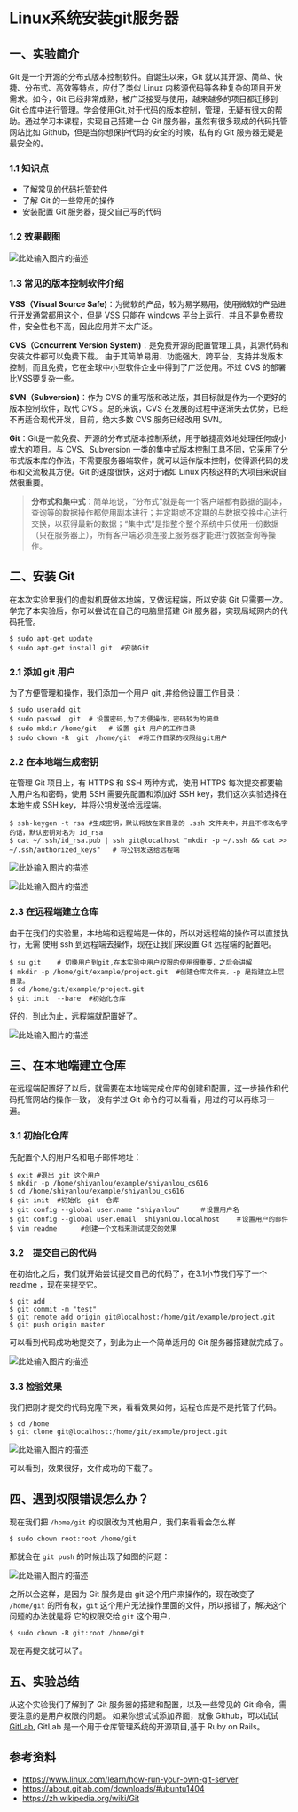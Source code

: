 # Linux系统安装git服务器

## 一、实验简介

Git 是一个开源的分布式版本控制软件。自诞生以来，Git 就以其开源、简单、快捷、分布式、高效等特点，应付了类似 Linux 内核源代码等各种复杂的项目开发需求。如今，Git 已经非常成熟，被广泛接受与使用，越来越多的项目都迁移到 Git 仓库中进行管理。学会使用Git,对于代码的版本控制，管理，无疑有很大的帮助。通过学习本课程，实现自己搭建一台 Git 服务器，虽然有很多现成的代码托管网站比如 Github，但是当你想保护代码的安全的时候，私有的 Git 服务器无疑是最安全的。

### 1.1 知识点

- 了解常见的代码托管软件
- 了解 Git 的一些常用的操作
- 安装配置 Git 服务器，提交自己写的代码

### 1.2 效果截图

![此处输入图片的描述](https://doc.shiyanlou.com/document-uid59274labid2058timestamp1471424136254.png/wm)

### 1.3 常见的版本控制软件介绍

**VSS（Visual Source Safe)**：为微软的产品，较为易学易用，使用微软的产品进行开发通常都用这个，但是 VSS 只能在 windows 平台上运行，并且不是免费软件，安全性也不高，因此应用并不太广泛。

**CVS（Concurrent Version System)**：是免费开源的配置管理工具，其源代码和安装文件都可以免费下载。
由于其简单易用、功能强大，跨平台，支持并发版本控制，而且免费，它在全球中小型软件企业中得到了广泛使用。不过 CVS 的部署比VSS要复杂一些。

**SVN（Subversion)**：作为 CVS 的重写版和改进版，其目标就是作为一个更好的版本控制软件，取代 CVS 。总的来说，CVS 在发展的过程中逐渐失去优势，已经不再适合现代开发，目前，绝大多数 CVS 服务已经改用 SVN。

**Git**：Git是一款免费、开源的分布式版本控制系统，用于敏捷高效地处理任何或小或大的项目。与 CVS、Subversion 一类的集中式版本控制工具不同，它采用了分布式版本库的作法，不需要服务器端软件，就可以运作版本控制，使得源代码的发布和交流极其方便。Git 的速度很快，这对于诸如 Linux 内核这样的大项目来说自然很重要。

> **分布式和集中式**：简单地说，“分布式”就是每一个客户端都有数据的副本，查询等的数据操作都使用副本进行；并定期或不定期的与数据交换中心进行交换，以获得最新的数据；“集中式”是指整个整个系统中只使用一份数据（只在服务器上），所有客户端必须连接上服务器才能进行数据查询等操作。

## 二、安装 Git

在本次实验里我们的虚拟机既做本地端，又做远程端，所以安装 Git 只需要一次。学完了本实验后，你可以尝试在自己的电脑里搭建 Git 服务器，实现局域网内的代码托管。　

```
$ sudo apt-get update
$ sudo apt-get install git  #安装Git
```

### 2.1 添加 git 用户

为了方便管理和操作，我们添加一个用户 git ,并给他设置工作目录：

```
$ sudo useradd git
$ sudo passwd  git  # 设置密码,为了方便操作，密码较为的简单
$ sudo mkdir /home/git   # 设置 git 用户的工作目录
$ sudo chown -R  git　/home/git  #将工作目录的权限给git用户
```

### 2.2 在本地端生成密钥

在管理 Git 项目上，有 HTTPS 和 SSH 两种方式，使用 HTTPS 每次提交都要输入用户名和密码，使用 SSH 需要先配置和添加好 SSH key，我们这次实验选择在本地生成 SSH key，并将公钥发送给远程端。

```
$ ssh-keygen -t rsa #生成密钥，默认将放在家目录的 .ssh 文件夹中，并且不修改名字的话，默认密钥对名为 id_rsa
$ cat ~/.ssh/id_rsa.pub | ssh git@localhost "mkdir -p ~/.ssh && cat >>  ~/.ssh/authorized_keys"   # 将公钥发送给远程端
```

![此处输入图片的描述](https://doc.shiyanlou.com/document-uid113508labid2058timestamp1471501536583.png/wm)

![此处输入图片的描述](https://doc.shiyanlou.com/document-uid59274labid2058timestamp1471424156322.png/wm)

### 2.3 在远程端建立仓库

由于在我们的实验里，本地端和远程端是一体的，所以对远程端的操作可以直接执行，无需
使用 ssh 到远程端去操作，现在让我们来设置 Git 远程端的配置吧。

```
$ su git    # 切换用户到git,在本实验中用户权限的使用很重要，之后会讲解
$ mkdir -p /home/git/example/project.git  #创建仓库文件夹，-p 是指建立上层目录。
$ cd /home/git/example/project.git  
$ git init  --bare  #初始化仓库

```

好的，到此为止，远程端就配置好了。

![此处输入图片的描述](https://doc.shiyanlou.com/document-uid59274labid2058timestamp1471424812858.png/wm)

## 三、在本地端建立仓库

在远程端配置好了以后，就需要在本地端完成仓库的创建和配置，这一步操作和代码托管网站的操作一致，
没有学过 Git 命令的可以看看，用过的可以再练习一遍。

### 3.1 初始化仓库

先配置个人的用户名和电子邮件地址：

```
$ exit #退出 git 这个用户
$ mkdir -p /home/shiyanlou/example/shiyanlou_cs616  
$ cd /home/shiyanlou/example/shiyanlou_cs616         
$ git init  #初始化　git　仓库　
$ git config --global user.name "shiyanlou"     ＃设置用户名
$ git config --global user.email  shiyanlou.localhost    ＃设置用户的邮件
$ vim readme      #创建一个文档来测试提交的效果

```
### 3.2　提交自己的代码

在初始化之后，我们就开始尝试提交自己的代码了，在3.1小节我们写了一个 readme ，现在来提交它。

```
$ git add .
$ git commit -m "test"
$ git remote add origin git@localhost:/home/git/example/project.git
$ git push origin master
```

可以看到代码成功地提交了，到此为止一个简单适用的 Git 服务器搭建就完成了。

![此处输入图片的描述](https://doc.shiyanlou.com/document-uid59274labid2058timestamp1471426889424.png/wm)

### 3.3 检验效果

我们把刚才提交的代码克隆下来，看看效果如何，远程仓库是不是托管了代码。

```
$ cd /home
$ git clone git@localhost:/home/git/example/project.git
```

![此处输入图片的描述](https://doc.shiyanlou.com/document-uid59274labid2058timestamp1471424794489.png/wm)

可以看到，效果很好，文件成功的下载了。

## 四、遇到权限错误怎么办？

现在我们把 `/home/git` 的权限改为其他用户，我们来看看会怎么样

```
$ sudo chown root:root /home/git
```

那就会在 `git push` 的时候出现了如图的问题：

![此处输入图片的描述](https://doc.shiyanlou.com/document-uid59274labid2058timestamp1471424169714.png/wm)

之所以会这样，是因为 Git 服务是由 git 这个用户来操作的，现在改变了 `/home/git` 的所有权，`git` 这个用户无法操作里面的文件，所以报错了，解决这个问题的办法就是将
它的权限交给 `git` 这个用户，

```
$ sudo chown -R git:root /home/git
```

现在再提交就可以了。

## 五、实验总结

从这个实验我们了解到了 Git 服务器的搭建和配置，以及一些常见的 Git 命令，需要注意的是用户权限的问题。
如果你想试试添加界面，就像 Github，可以试试[GitLab](https://about.gitlab.com/downloads/#ubuntu1404),
GitLab 是一个用于仓库管理系统的开源项目,基于 Ruby on Rails。

## 参考资料

- https://www.linux.com/learn/how-run-your-own-git-server
- https://about.gitlab.com/downloads/#ubuntu1404
- https://zh.wikipedia.org/wiki/Git